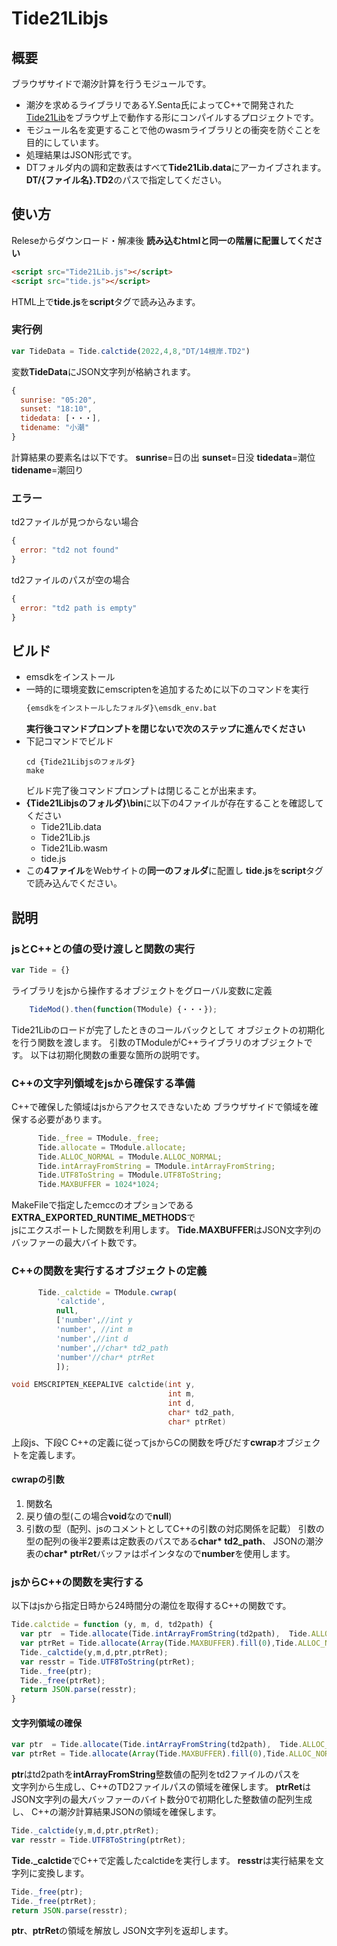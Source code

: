 # Tide21Libjs

## 概要
ブラウザサイドで潮汐計算を行うモジュールです。
* 潮汐を求めるライブラリであるY.Senta氏によってC++で開発された[Tide21Lib](http://senta.s112.xrea.com/senta/Tips/000/65/index.html)をブラウザ上で動作する形にコンパイルするプロジェクトです。
* モジュール名を変更することで他のwasmライブラリとの衝突を防ぐことを目的にしています。
* 処理結果はJSON形式です。
* DTフォルダ内の調和定数表はすべて**Tide21Lib.data**にアーカイブされます。
**DT/{ファイル名}.TD2**のパスで指定してください。

## 使い方
Releseからダウンロード・解凍後
**読み込むhtmlと同一の階層に配置してください**
```HTML
<script src="Tide21Lib.js"></script>
<script src="tide.js"></script>
```
HTML上で**tide.js**を**script**タグで読み込みます。
### 実行例
```js
var TideData = Tide.calctide(2022,4,8,"DT/14根岸.TD2")
```
変数**TideData**にJSON文字列が格納されます。
```js
{
  sunrise: "05:20",
  sunset: "18:10",
  tidedata: [・・・],
  tidename: "小潮"
}
```
計算結果の要素名は以下です。
**sunrise**=日の出
**sunset**=日没
**tidedata**=潮位
**tidename**=潮回り
### エラー
td2ファイルが見つからない場合
```js
{
  error: "td2 not found"
}
```
td2ファイルのパスが空の場合
```js
{
  error: "td2 path is empty"
}
```
## ビルド

* emsdkをインストール
* 一時的に環境変数にemscriptenを追加するために以下のコマンドを実行
  ```bat
  {emsdkをインストールしたフォルダ}\emsdk_env.bat
  ```
  **実行後コマンドプロンプトを閉じないで次のステップに進んでください**
* 下記コマンドでビルド
  ```
  cd {Tide21Libjsのフォルダ}
  make
  ```
  ビルド完了後コマンドプロンプトは閉じることが出来ます。
* **{Tide21Libjsのフォルダ}\bin**に以下の4ファイルが存在することを確認してください
  * Tide21Lib.data
  * Tide21Lib.js
  * Tide21Lib.wasm
  * tide.js
* この**4ファイル**をWebサイトの**同一のフォルダ**に配置し
  **tide.js**を**script**タグで読み込んでください。



## 説明
### jsとC++との値の受け渡しと関数の実行
```js
var Tide = {}
```
ライブラリをjsから操作するオブジェクトをグローバル変数に定義
```js
    TideMod().then(function(TModule) {・・・});
```
Tide21Libのロードが完了したときのコールバックとして
オブジェクトの初期化を行う関数を渡します。
引数のTModuleがC++ライブラリのオブジェクトです。
以下は初期化関数の重要な箇所の説明です。

### C++の文字列領域をjsから確保する準備
C++で確保した領域はjsからアクセスできないため
ブラウザサイドで領域を確保する必要があります。
```js
      Tide._free = TModule._free;
      Tide.allocate = TModule.allocate;
      Tide.ALLOC_NORMAL = TModule.ALLOC_NORMAL;
      Tide.intArrayFromString = TModule.intArrayFromString;
      Tide.UTF8ToString = TModule.UTF8ToString;
      Tide.MAXBUFFER = 1024*1024;
```
MakeFileで指定したemccのオプションである  
**EXTRA_EXPORTED_RUNTIME_METHODS**で   
jsにエクスポートした関数を利用します。
**Tide.MAXBUFFER**はJSON文字列のバッファーの最大バイト数です。
### C++の関数を実行するオブジェクトの定義
```js
      Tide._calctide = TModule.cwrap(
          'calctide',
          null,
          ['number',//int y
          'number', //int m
          'number',//int d
          'number',//char* td2_path 
          'number'//char* ptrRet
          ]);
```
```cpp
void EMSCRIPTEN_KEEPALIVE calctide(int y,
                                   int m,
                                   int d,
                                   char* td2_path,
                                   char* ptrRet)
```
上段js、下段C
C++の定義に従ってjsからCの関数を呼びだす**cwrap**オブジェクトを定義します。
#### cwrapの引数
1. 関数名
2. 戻り値の型(この場合**void**なので**null**)
3. 引数の型（配列、jsのコメントとしてC++の引数の対応関係を記載）
引数の型の配列の後半2要素は定数表のパスである**char* td2_path**、
JSONの潮汐表の**char* ptrRet**バッファはポインタなので**number**を使用します。
### jsからC++の関数を実行する
以下はjsから指定日時から24時間分の潮位を取得するC++の関数です。
```js
Tide.calctide = function (y, m, d, td2path) {
  var ptr  = Tide.allocate(Tide.intArrayFromString(td2path),  Tide.ALLOC_NORMAL);
  var ptrRet = Tide.allocate(Array(Tide.MAXBUFFER).fill(0),Tide.ALLOC_NORMAL);
  Tide._calctide(y,m,d,ptr,ptrRet);
  var resstr = Tide.UTF8ToString(ptrRet);
  Tide._free(ptr);
  Tide._free(ptrRet);
  return JSON.parse(resstr);
}
```
#### 文字列領域の確保
```js
var ptr  = Tide.allocate(Tide.intArrayFromString(td2path),  Tide.ALLOC_NORMAL);
var ptrRet = Tide.allocate(Array(Tide.MAXBUFFER).fill(0),Tide.ALLOC_NORMAL);
```
**ptr**はtd2pathを**intArrayFromString**整数値の配列をtd2ファイルのパスを   
文字列から生成し、C++のTD2ファイルパスの領域を確保します。
**ptrRet**はJSON文字列の最大バッファーのバイト数分0で初期化した整数値の配列生成し、
C++の潮汐計算結果JSONの領域を確保します。
```js
Tide._calctide(y,m,d,ptr,ptrRet);
var resstr = Tide.UTF8ToString(ptrRet);
```
**Tide._calctide**でC++で定義したcalctideを実行します。
**resstr**は実行結果を文字列に変換します。
```js
Tide._free(ptr);
Tide._free(ptrRet);
return JSON.parse(resstr);
```
**ptr**、**ptrRet**の領域を解放し
JSON文字列を返却します。